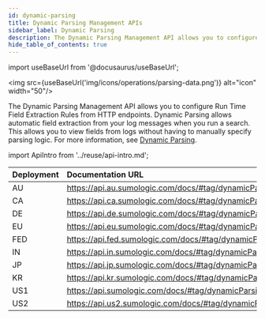 ```yaml
---
id: dynamic-parsing
title: Dynamic Parsing Management APIs
sidebar_label: Dynamic Parsing
description: The Dynamic Parsing Management API allows you to configure Run Time Field Extraction Rules from HTTP endpoints.
hide_table_of_contents: true
---
```


import useBaseUrl from '@docusaurus/useBaseUrl';

<img src={useBaseUrl('img/icons/operations/parsing-data.png')} alt="icon" width="50"/>

The Dynamic Parsing Management API allows you to configure Run Time Field Extraction Rules from HTTP endpoints. Dynamic Parsing allows automatic field extraction from your log messages when you run a search. This allows you to view fields from logs without having to manually specify parsing logic. For more information, see [Dynamic Parsing](/docs/search/get-started-with-search/build-search/dynamic-parsing).

import ApiIntro from '../reuse/api-intro.md';

<ApiIntro/>

| Deployment | Documentation URL                                                    |
|:------------|:----------------------------------------------------------------------|
| AU         | https://api.au.sumologic.com/docs/#tag/dynamicParsingRuleManagement  |
| CA         | https://api.ca.sumologic.com/docs/#tag/dynamicParsingRuleManagement  |
| DE         | https://api.de.sumologic.com/docs/#tag/dynamicParsingRuleManagement  |
| EU         | https://api.eu.sumologic.com/docs/#tag/dynamicParsingRuleManagement  |
| FED        | https://api.fed.sumologic.com/docs/#tag/dynamicParsingRuleManagement |
| IN         | https://api.in.sumologic.com/docs/#tag/dynamicParsingRuleManagement  |
| JP         | https://api.jp.sumologic.com/docs/#tag/dynamicParsingRuleManagement  |
| KR         | https://api.kr.sumologic.com/docs/#tag/dynamicParsingRuleManagement  |
| US1        | https://api.sumologic.com/docs/#tag/dynamicParsingRuleManagement     |
| US2        | https://api.us2.sumologic.com/docs/#tag/dynamicParsingRuleManagement |


